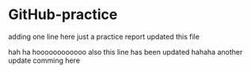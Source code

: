 # GitHub-practice
adding one line here
just a practice report
updated this file

hah ha hoooooooooooo also this line has been updated hahaha
another update comming here
